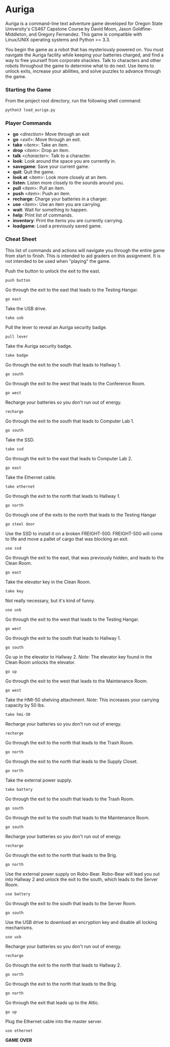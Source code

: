 # Auriga
Auriga is a command-line text adventure game developed for Oregon State University's CS467 Capstone Course by David Moon, Jason Goldfine-Middleton, and Gregory Fernandez.
This game is compatible with Linux/UNIX operating systems and Python >= 3.3.

You begin the game as a robot that has mysteriously powered on. You must navigate
the Auriga facility while keeping your batteries charged, and find a way to free 
yourself from corporate shackles. Talk to characters and other robots throughout
the game to determine what to do next. Use items to unlock exits, increase your 
abilities, and solve puzzles to advance through the game.

### Starting the Game
From the project root directory, run the following shell command:
```bash
python3 load_auriga.py
```

### Player Commands

* **go** \<*direction*\>        Move through an exit
* **go** \<*exit*\>:            Move through an exit.
* **take** \<*item*\>:          Take an item.
* **drop** \<*item*\>:          Drop an item.
* **talk** \<*character*\>:     Talk to a character.
* **look**:                     Look around the space you are currently in.
* **savegame**:                 Save your current game.
* **quit**:                     Quit the game.
* **look at** \<*item*\>:       Look more closely at an item.
* **listen**:                   Listen more closely to the sounds around you.
* **pull** \<*item*\>:          Pull an item.
* **push** \<*item*\>:          Push an item.
* **recharge**:                 Charge your batteries in a charger.
* **use** \<*item*\>:           Use an item you are carrying.
* **wait**:                     Wait for something to happen.
* **help**:                     Print list of commands.
* **inventory**:                Print the items you are currently carrying.
* **loadgame**:                 Load a previously saved game.

### Cheat Sheet
This list of commands and actions will navigate you through the entire game from start to finish. This is intended to aid graders on this assignment. It is not intended to be used when "playing" the game.

Push the button to unlock the exit to the east.
```
push button
```

Go through the exit to the east that leads to the Testing Hangar.
```
go east
```

Take the USB drive.
```
take usb
```

Pull the lever to reveal an Auriga security badge.
```
pull lever
```

Take the Auriga security badge.
```
take badge
```

Go through the exit to the south that leads to Hallway 1.
```
go south
```

Go through the exit to the west that leads to the Conference Room.
```
go west
```

Recharge your batteries so you don't run out of energy.
```
recharge
```

Go through the exit to the south that leads to Computer Lab 1.
```
go south
```

Take the SSD.
```
take ssd
```

Go through the exit to the east that leads to Computer Lab 2.
```
go east
```

Take the Ethernet cable.
```
take ethernet
```

Go through the exit to the north that leads to Hallway 1.
```
go north
```

Go through one of the exits to the north that leads to the Testing Hangar
```
go steel door
```

Use the SSD to install it on a broken FREIGHT-500. FREIGHT-500 will come to
life and move a pallet of cargo that was blocking an exit.
```
use ssd
```

Go through the exit to the east, that was previously hidden, and leads to the
Clean Room.
```
go east
```

Take the elevator key in the Clean Room.
```
take key
```

Not really necessary, but it's kind of funny.
```
use usb
```

Go through the exit to the west that leads to the Testing Hangar.
```
go west
```

Go through the exit to the south that leads to Hallway 1.
```
go south
```

Go up in the elevator to Hallway 2.
*Note:* The elevator key found in the Clean Room unlocks the elevator.
```
go up
```

Go through the exit to the west that leads to the Maintenance Room.
```
go west
```

Take the HMI-50 shelving attachment.
*Note:* This increases your carrying capacity by 50 lbs.
```
take hmi-50
```

Recharge your batteries so you don't run out of energy.
```
recharge
```

Go through the exit to the north that leads to the Trash Room.
```
go north
```

Go through the exit to the north that leads to the Supply Closet.
```
go north
```

Take the external power supply.
```
take battery
```

Go through the exit to the south that leads to the Trash Room.
```
go south
```

Go through the exit to the south that leads to the Maintenance Room.
```
go south
```

Recharge your batteries so you don't run out of energy.
```
recharge
```

Go through the exit to the north that leads to the Brig.
```
go north
```

Use the external power supply on Robo-Bear. Robo-Bear will lead you out into
Hallway 2 and unlock the exit to the south, which leads to the Server Room.
```
use battery
```

Go through the exit to the south that leads to the Server Room.
```
go south
```

Use the USB drive to download an encryption key and disable all locking mechanisms.
```
use usb
```

Recharge your batteries so you don't run out of energy.
```
recharge
```

Go through the exit to the north that leads to Hallway 2.
```
go north
```

Go through the exit to the north that leads to the Brig.
```
go north
```

Go through the exit that leads up to the Attic.
```
go up
```

Plug the Ethernet cable into the master server.
```
use ethernet
```


**GAME OVER**

